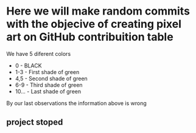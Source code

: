 # Here we will make random commits with the objecive of creating pixel art on GitHub contribuition table

We have 5 diferent colors  

- 0 - BLACK
- 1-3 - First shade of green
- 4,5 - Second shade of green
- 6-9 - Third shade of green
- 10... - Last shade of green

By our last observations the information above is wrong

## project stoped
